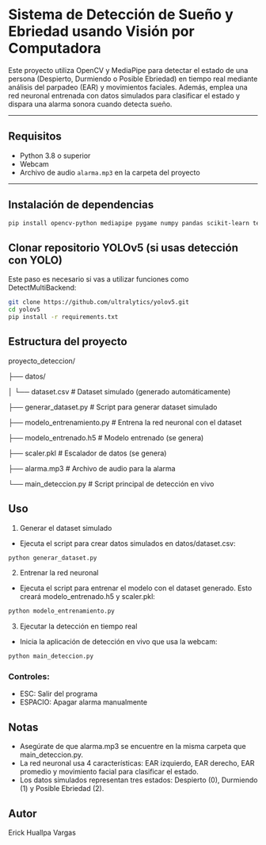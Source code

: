 # Sistema de Detección de Sueño y Ebriedad usando Visión por Computadora

Este proyecto utiliza OpenCV y MediaPipe para detectar el estado de una persona (Despierto, Durmiendo o Posible Ebriedad) en tiempo real mediante análisis del parpadeo (EAR) y movimientos faciales. Además, emplea una red neuronal entrenada con datos simulados para clasificar el estado y dispara una alarma sonora cuando detecta sueño.

---

## Requisitos

- Python 3.8 o superior
- Webcam
- Archivo de audio `alarma.mp3` en la carpeta del proyecto

---

## Instalación de dependencias

```bash
pip install opencv-python mediapipe pygame numpy pandas scikit-learn tensorflow joblib
```

## Clonar repositorio YOLOv5 (si usas detección con YOLO)
Este paso es necesario si vas a utilizar funciones como DetectMultiBackend:
```bash
git clone https://github.com/ultralytics/yolov5.git
cd yolov5
pip install -r requirements.txt
```


## Estructura del proyecto

proyecto_deteccion/

├── datos/

│ └── dataset.csv # Dataset simulado (generado automáticamente)

├── generar_dataset.py # Script para generar dataset simulado

├── modelo_entrenamiento.py # Entrena la red neuronal con el dataset

├── modelo_entrenado.h5 # Modelo entrenado (se genera)

├── scaler.pkl # Escalador de datos (se genera)

├── alarma.mp3 # Archivo de audio para la alarma

└── main_deteccion.py # Script principal de detección en vivo

## Uso
1. Generar el dataset simulado

- Ejecuta el script para crear datos simulados en datos/dataset.csv:

```bash
python generar_dataset.py
```
2. Entrenar la red neuronal

- Ejecuta el script para entrenar el modelo con el dataset generado. Esto creará modelo_entrenado.h5 y scaler.pkl:

```bash
python modelo_entrenamiento.py
```
3. Ejecutar la detección en tiempo real

- Inicia la aplicación de detección en vivo que usa la webcam:

```bash
python main_deteccion.py
```
### Controles:
- ESC: Salir del programa
- ESPACIO: Apagar alarma manualmente

## Notas
- Asegúrate de que alarma.mp3 se encuentre en la misma carpeta que main_deteccion.py.
- La red neuronal usa 4 características: EAR izquierdo, EAR derecho, EAR promedio y movimiento facial para clasificar el estado.
- Los datos simulados representan tres estados: Despierto (0), Durmiendo (1) y Posible Ebriedad (2).

## Autor
Erick Huallpa Vargas

